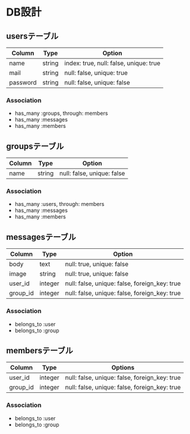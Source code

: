 # DB設計

## usersテーブル
|Column|Type|Option|
|------|----|------|
|name|string|index: true, null: false, unique: true|
|mail|string|null: false, unique: true|
|password|string|null: false, unique: false|

### Association
- has_many :groups, through: members
- has_many :messages
- has_many :members

## groupsテーブル
|Column|Type|Option|
|------|----|------|
|name|string|null: false, unique: false|

### Association
- has_many :users, through: members
- has_many :messages
- has_many :members

## messagesテーブル
|Column|Type|Option|
|------|----|------|
|body|text|null: true, unique: false|
|image|string|null: true, unique: false|
|user_id|integer|null: false, unique: false, foreign_key: true|
|group_id|integer|null: false, unique: false, foreign_key: true|

### Association
- belongs_to :user
- belongs_to :group

## membersテーブル

|Column|Type|Options|
|------|----|-------|
|user_id|integer|null: false, unique: false, foreign_key: true|
|group_id|integer|null: false, unique: false, foreign_key: true|

### Association
- belongs_to :user
- belongs_to :group
